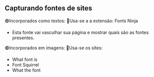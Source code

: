 ## Capturando fontes de sites

🟣Incorporados como textos:
🔹Usa-se a a extensão: Fonts Ninja
- Esta fonte vai vasculhar sua página e mostrar quais são as fontes presentes.

🟣Incorporados em imagens:
🔹Usa-se os sites: 
- What font is
- Font Squirrel
- What the font


